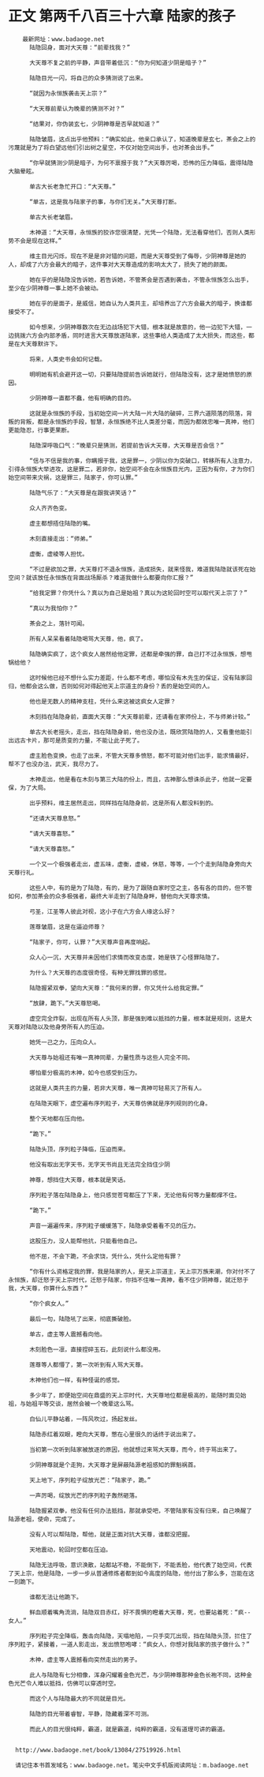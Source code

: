 # 正文 第两千八百三十六章 陆家的孩子
        最新网址：www.badaoge.net
          陆隐回身，面对大天尊：“前辈找我？”
      
          大天尊不复之前的平静，声音带着低沉：“你为何知道少阴是暗子？”
      
          陆隐目光一闪，将自己的众多猜测说了出来。
      
          “就因为永恒族袭击天上宗？”
      
          “大天尊前辈认为晚辈的猜测不对？”
      
          “结果对，你伪装玄七，少阴神尊是否早就知道？”
      
          陆隐皱眉，这点出乎他预料：“确实如此，他亲口承认了，知道晚辈是玄七，茶会之上的污蔑就是为了将白望远他们引出树之星空，不仅对始空间出手，也对茶会出手。”
      
          “你早就猜测少阴是暗子，为何不禀报于我？”大天尊厉喝，恐怖的压力降临，震得陆隐大脑晕眩。
      
          单古大长老急忙开口：“大天尊。”
      
          “单古，这是我与陆家子的事，与你们无关。”大天尊打断。
      
          单古大长老皱眉。
      
          木神道：“大天尊，永恒族的狡诈您很清楚，光凭一个陆隐，无法看穿他们，否则人类形势不会是现在这样。”
      
          维主目光闪烁，现在不是是非对错的问题，而是大天尊受到了侮辱，少阴神尊是她的人，却成了六方会最大的暗子，这件事对大天尊造成的影响太大了，损失了她的颜面。
      
          她在乎的是陆隐没告诉她，若告诉她，不管茶会是否遇到袭击，不管永恒族怎么出手，至少在少阴神尊一事上她不会被动。
      
          她在乎的是面子，是威信，她自认为人类共主，却培养出了六方会最大的暗子，换谁都接受不了。
      
          如今想来，少阴神尊数次在无边战场犯下大错，根本就是故意的，他一边犯下大错，一边挑拨六方会内部矛盾，同时进言大天尊放逐陆家，这些事给人类造成了太大损失，而这些，都是在大天尊默许下。
      
          将来，人类史书会如何记载。
      
          明明她有机会避开这一切，只要陆隐提前告诉她就行，但陆隐没有，这才是她愤怒的原因。
      
          少阴神尊一直都不蠢，他有明确的目的。
      
          这就是永恒族的手段，当初始空间一片大陆一片大陆的破碎，三界六道陨落的陨落，背叛的背叛，都是永恒族的手段，智慧，永恒族绝不比人类差分毫，而因为都效忠唯一真神，他们更能隐忍，行事更果断。
      
          陆隐深呼吸口气：“晚辈只是猜测，若提前告诉大天尊，大天尊是否会信？”
      
          “信与不信是我的事，你瞒报于我，这是罪一，少阴以你为突破口，转移所有人注意力，引得永恒族大举进攻，这是罪二，若非你，始空间不会在永恒族目光内，正因为有你，才为你们始空间带来灾祸，这是罪三，陆家子，你可认罪。”
      
          陆隐气乐了：“大天尊是在跟我讲笑话？”
      
          众人齐齐色变。
      
          虚主都想捂住陆隐的嘴。
      
          木刻直接走出：“师弟。”
      
          虚衡，虚棱等人担忧。
      
          “不过是欲加之罪，大天尊打不退永恒族，造成损失，就来怪我，难道我陆隐就该死在始空间？就该放任永恒族在背面战场厮杀？难道我做什么都要向你汇报？”
      
          “给我定罪？你凭什么？真以为自己是始祖？真以为这轮回时空可以取代天上宗了？”
      
          “真以为我怕你？”
      
          茶会之上，落针可闻。
      
          所有人呆呆看着陆隐喝骂大天尊，他，疯了。
      
          陆隐确实疯了，这个疯女人居然给他定罪，还都是牵强的罪，自己打不过永恒族，想甩锅给他？
      
          这时候他已经不想什么实力差距，什么都不考虑，哪怕没有木先生的保证，没有陆家回归，他都会这么做，否则如何对得起他天上宗道主的身份？丢的是始空间的人。
      
          他也是无数人的精神支柱，凭什么来这被这疯女人定罪？
      
          木刻挡在陆隐身前，直面大天尊：“大天尊前辈，还请看在家师份上，不与师弟计较。”
      
          单古大长老摇头，走出，挡在陆隐身前，他也没办法，既欣赏陆隐的人，又看重他能引出远古卡片，那可是质变的力量，不能让此子死了。
      
          虚主脸色变换，也走了出来，不管大天尊多愤怒，都不可能对他们出手，能求情最好，帮不了也没办法，武天，我尽力了。
      
          木神走出，他是看在木刻与第三大陆的份上，而且，古神那么想诛杀此子，他就一定要保，为了大局。
      
          出乎预料，维主居然走出，同样挡在陆隐身前，这是所有人都没料到的。
      
          “还请大天尊息怒。”
      
          “请大天尊喜怒。”
      
          “请大天尊喜怒。”
      
          一个又一个极强者走出，虚五味，虚衡，虚棱，休慈，等等，一个个走到陆隐身旁向大天尊行礼。
      
          这些人中，有的是为了陆隐，有的，是为了跟随自家时空之主，各有各的目的，但不管如何，参加茶会的众多极强者，最终大半走到了陆隐身畔，替他向大天尊求情。
      
          弓圣，江圣等人彼此对视，这小子在六方会人缘这么好？
      
          莲尊皱眉，这是在逼迫师尊？
      
          “陆家子，你可，认罪？”大天尊声音再度响起。
      
          众人心一沉，大天尊并未因他们求情而改变态度，她是铁了心怪罪陆隐了。
      
          为什么？大天尊的态度很奇怪，有种无罪找罪的感觉。
      
          陆隐握紧双拳，望向大天尊：“我何来的罪，你又凭什么给我定罪。”
      
          “放肆，跪下。”大天尊怒喝。
      
          虚空完全炸裂，出现在所有人头顶，那是强到难以抵挡的力量，根本就是规则，这是大天尊对陆隐以及他身旁所有人的压迫。
      
          她凭一己之力，压向众人。
      
          大天尊与始祖还有唯一真神同辈，力量性质与这些人完全不同。
      
          哪怕辈分极高的木神，如今也感受到压力。
      
          这就是人类共主的力量，若非大天尊，唯一真神可轻易灭了所有人。
      
          在陆隐天眼下，虚空遍布序列粒子，大天尊仿佛就是序列规则的化身。
      
          整个天地都在压向他。
      
          “跪下。”
      
          陆隐头顶，序列粒子降临，压迫而来。
      
          他没有取出无字天书，无字天书尚且无法完全挡住少阴
      
          神尊，想挡住大天尊，根本就是笑话。
      
          序列粒子落在陆隐身上，他只感觉苍穹都压了下来，无论他有何等力量都撑不住。
      
          “跪下。”
      
          声音一遍遍传来，序列粒子缓缓落下，陆隐承受着看不见的压力。
      
          这股压力，没人能帮他抗，只能看他自己。
      
          他不屈，不会下跪，不会求饶，凭什么，凭什么定他有罪？
      
          “你有什么资格定我的罪，我是陆家的人，是天上宗道主，天上宗万族来潮，你对付不了永恒族，却迁怒于天上宗时代，迁怒于陆家，你挡不住唯一真神，看不住少阴神尊，就迁怒于我，大天尊，你算什么东西？”
      
          “你个疯女人。”
      
          最后一句，陆隐吼了出来，彻底撕破脸。
      
          单古，虚主等人震撼看向他。
      
          木刻脸色一凛，直接捏碎玉石，此刻说什么都没用。
      
          莲尊等人都懵了，第一次听到有人骂大天尊。
      
          木神他们也一样，有种怪诞的感觉。
      
          多少年了，即便始空间在鼎盛的天上宗时代，大天尊地位都是极高的，能随时面见始祖，与始祖平等交谈，居然会被一个晚辈这么骂。
      
          白仙儿平静站着，一阵风吹过，扬起发丝。
      
          陆隐赤红着双眼，瞪向大天尊，憋在心里很久的话终于说出来了。
      
          当初第一次听到陆家被放逐的原因，他就想过来骂大天尊，而今，终于骂出来了。
      
          少阴神尊就是个走狗，大天尊才是屏蔽陆源老祖感知的罪魁祸首。
      
          天上地下，序列粒子绽放光芒：“陆家子，跪。”
      
          一声厉喝，绽放光芒的序列粒子轰然砸落。
      
          陆隐握紧双拳，他没有任何办法抵挡，那就承受吧，不管陆家有没有归来，自己唤醒了陆源老祖，使命，完成了。
      
          没有人可以帮陆隐，帮他，就是正面对抗大天尊，谁都没把握。
      
          天地震动，轮回时空都在压迫。
      
          陆隐无法呼吸，意识涣散，站都站不稳，不能倒下，不能丢脸，他代表了始空间，代表了天上宗，他是陆隐，一步一步从普通修炼者都到如今高度的陆隐，他付出了那么多，岂能在这一刻跪下。
      
          谁都无法让他跪下。
      
          鲜血顺着嘴角流淌，陆隐双目赤红，好不畏惧的瞪着大天尊，死，也要站着死：“疯--女人。”
      
          序列粒子完全降临，轰击向陆隐，天塌地陷，一只手突兀出现，挡在陆隐头顶，拦住了序列粒子，紧接着，一道人影走出，发出愤怒咆哮：“疯女人，你想对我陆家的孩子做什么？”
      
          木神，虚主等人震撼看向突然走出的男子。
      
          此人与陆隐有七分相像，浑身闪耀着金色光芒，与少阴神尊那种金色长袍不同，这种金色光芒令人难以抵挡，仿佛可以穿透时空。
      
          而这个人与陆隐最大的不同就是目光。
      
          陆隐的目光带着睿智，平静，隐藏着深不可测。
      
          而此人的目光很纯粹，霸道，就是霸道，纯粹的霸道，没有道理可讲的霸道。
      
      
      http://www.badaoge.net/book/13084/27519926.html
      
      请记住本书首发域名：www.badaoge.net。笔尖中文手机版阅读网址：m.badaoge.net